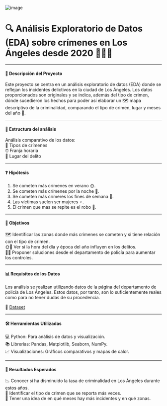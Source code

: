 ![image](https://github.com/user-attachments/assets/2f1d2597-f4b5-4781-9106-7b9e582dd922)

# 🔍 Análisis Exploratorio de Datos (EDA) sobre crímenes en Los Ángeles desde 2020 🕵️‍♂️🌆  

---
#### 📌 Descripción del Proyecto

Este proyecto se centra en un análisis exploratorio de datos (EDA) donde se reflejan los incidentes delictivos en la ciudad de Los Ángeles. Los datos proporcionados son originales y se indica, además del tipo de crimen, dónde sucedieron los hechos para poder así elaborar un 🗺️ mapa descriptivo de la criminalidad, comparando el tipo de crimen, lugar y meses del año 📅.

---
#### 🧩 Estructura del análisis
Análisis comparativo de los datos:  
🔪 Tipos de crímenes  
⏰ Franja horaria  
📍 Lugar del delito  

---
#### ❓ Hipótesis   
1. Se cometen más crímenes en verano 🌞.
2. Se cometen más crímenes por la noche 🌙.
3. Se cometen más crímeres los fines de semana 🌳.
4. Las víctimas suelen ser mujeres ♀️.
5. El crimen que mas se repite es el robo 🔪.

---
#### 🎯 Objetivos
🗺️ Identificar las zonas donde más crímenes se cometen y si tiene relación con el tipo de crimen.  
🌞🌙 Ver si la hora del día y época del año influyen en los delitos.  
👮‍♂️ Proponer soluciones desde el departamento de policía para aumentar los controles.  

---
#### 📊 Requisitos de los Datos
Los análisis se realizan utilizando datos de la página del departamento de policía de Los Ángeles.
Estos datos, por tanto, son lo suficientemente reales como para no tener dudas de su procedencia.
  
🔗 [Dataset](https://data.lacity.org/Public-Safety/Crime-Data-from-2010-to-2019/63jg-8b9z/about_data)  

---
#### 🛠️ Herramientas Utilizadas

💻 Python: Para análisis de datos y visualización.  
📚 Librerías: Pandas, Matplotlib, Seaborn, NumPy.  
📈 Visualizaciones: Gráficos comparativos y mapas de calor.

---
#### 🧾 Resultados Esperados
📉 Conocer si ha disminuido la tasa de criminalidad en Los Ángeles durante estos años.  
🚨 Identificar el tipo de crimen que se reporta más veces.  
📅 Tener una idea de en qué meses hay más incidentes y en qué zonas.
